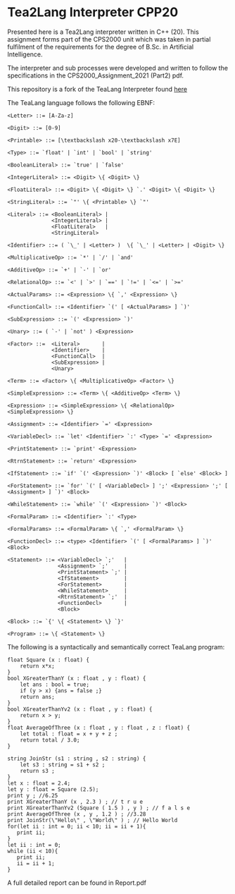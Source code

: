 # Tea2Lang Interpreter CPP20

Presented here is a Tea2Lang interpreter written in C++ (20). This assignment forms part of the CPS2000 unit which was taken in partial fulfilment of the
requirements for the degree of B.Sc. in Artificial Intelligence.

The interpreter and sub processes were developed and written to follow the specifications in the CPS2000_Assignment_2021 (Part2) pdf.

This repository is a fork of the TeaLang Interpreter found [here](https://github.com/AidenWilliams/TeaLang-Interpeter-CPP20)

The TeaLang language follows the following EBNF:


```
<Letter> ::= [A-Za-z]

<Digit> ::= [0-9]

<Printable> ::= [\textbackslash x20-\textbackslash x7E]

<Type> ::= `float' | `int' | `bool' | `string'

<BooleanLiteral> ::= `true' | `false'

<IntegerLiteral> ::= <Digit> \{ <Digit> \}

<FloatLiteral> ::= <Digit> \{ <Digit> \} `.' <Digit> \{ <Digit> \}

<StringLiteral> ::= `"' \{ <Printable> \} `"'

<Literal> ::= <BooleanLiteral> |
              <IntegerLiteral> |
              <FloatLiteral>   |
              <StringLiteral>

<Identifier> ::= ( `\_' | <Letter> )  \{ `\_' | <Letter> | <Digit> \}

<MultiplicativeOp> ::= `*' | `/' | `and' 

<AdditiveOp> ::= `+' | `-' | `or' 

<RelationalOp> ::= `<' | `>' | `==' | `!=' | `<=' | `>=' 

<ActualParams> ::= <Expression> \{ `,' <Expression> \}

<FunctionCall> ::= <Identifier> `(' [ <ActualParams> ] `)' 

<SubExpression> ::= `(' <Expression> `)' 

<Unary> ::= ( `-' | `not' ) <Expression>

<Factor> ::=  <Literal>       |
              <Identifier>    |
              <FunctionCall>  |
              <SubExpression> |
              <Unary>         

<Term> ::= <Factor> \{ <MultiplicativeOp> <Factor> \}

<SimpleExpression> ::= <Term> \{ <AdditiveOp> <Term> \}

<Expression> ::= <SimpleExpression> \{ <RelationalOp> <SimpleExpression> \}

<Assignment> ::= <Identifier> `=' <Expression>

<VariableDecl> ::= `let' <Identifier> `:' <Type> `=' <Expression>

<PrintStatement> ::= `print' <Expression>

<RtrnStatement> ::= `return' <Expression>

<IfStatement> ::= `if' `(' <Expression> `)' <Block> [ `else' <Block> ]

<ForStatement> ::= `for' `(' [ <VariableDecl> ] ';' <Expression> ';' [ <Assignment> ] `)' <Block>

<WhileStatement> ::= `while' `(' <Expression> `)' <Block> 

<FormalParam> ::= <Identifier> `:' <Type>

<FormalParams> ::= <FormalParam> \{ `,' <FormalParam> \}

<FunctionDecl> ::= <type> <Identifier> `(' [ <FormalParams> ] `)' <Block>

<Statement> ::=	<VariableDecl> `;'   |
                <Assignment> `;'     |
                <PrintStatement> `;' |
                <IfStatement>        |
                <ForStatement>       |
                <WhileStatement>     |
                <RtrnStatement> `;'  |
                <FunctionDecl>       |
                <Block>              

<Block> ::= `{' \{ <Statement> \} `}' 

<Program> ::= \{ <Statement> \}

```

The following is a syntactically and semantically correct TeaLang program:

```
float Square (x : float) {
    return x*x;
}
bool XGreaterThanY (x : float , y : float) {
    let ans : bool = true;
    if (y > x) {ans = false ;}
    return ans;
}
bool XGreaterThanYv2 (x : float , y : float) {
    return x > y;
}
float AverageOfThree (x : float , y : float , z : float) {
    let total : float = x + y + z ;
    return total / 3.0;
}

string JoinStr (s1 : string , s2 : string) {
    let s3 : string = s1 + s2 ;
    return s3 ;
}
let x : float = 2.4;
let y : float = Square (2.5);
print y ; //6.25
print XGreaterThanY (x , 2.3 ) ; // t r u e
print XGreaterThanYv2 (Square ( 1.5 ) , y ) ; // f a l s e
print AverageOfThree (x , y , 1.2 ) ; //3.28
print JoinStr(\"Hello\" , \"World\" ) ; // Hello World
for(let ii : int = 0; ii < 10; ii = ii + 1){
   print ii;
}
let ii : int = 0;
while (ii < 10){
   print ii;
   ii = ii + 1;
}
```

A full detailed report can be found in Report.pdf

